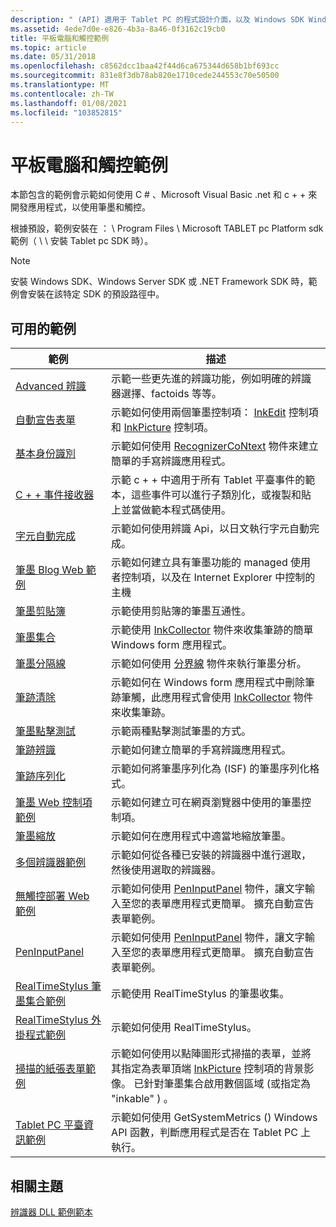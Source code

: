 ```yaml
---
description: " (API) 適用于 Tablet PC 的程式設計介面，以及 Windows SDK Windows Touch 區段的應用程式開發介面。"
ms.assetid: 4ede7d0e-e826-4b3a-8a46-0f3162c19cb0
title: 平板電腦和觸控範例
ms.topic: article
ms.date: 05/31/2018
ms.openlocfilehash: c8562dcc1baa42f44d6ca675344d658b1bf693cc
ms.sourcegitcommit: 831e8f3db78ab820e1710cede244553c70e50500
ms.translationtype: MT
ms.contentlocale: zh-TW
ms.lasthandoff: 01/08/2021
ms.locfileid: "103852815"
---
```

# <a name="tablet-and-touch-samples"></a>平板電腦和觸控範例

本節包含的範例會示範如何使用 C \# 、Microsoft Visual Basic .net 和 c + + 來開發應用程式，以使用筆墨和觸控。

根據預設，範例安裝在 <system drive> ： \\ Program Files \\ Microsoft TABLET pc Platform sdk 範例（ \\ \\ 安裝 Tablet pc SDK 時）。

> [!Note]  
> 安裝 Windows SDK、Windows Server SDK 或 .NET Framework SDK 時，範例會安裝在該特定 SDK 的預設路徑中。

 

## <a name="available-samples"></a>可用的範例



| 範例                                                                           | 描述                                                                                                                                                                                                                                                                                |
|----------------------------------------------------------------------------------|--------------------------------------------------------------------------------------------------------------------------------------------------------------------------------------------------------------------------------------------------------------------------------------------|
| [Advanced 辨識](advanced-recognition-sample.md)                          | 示範一些更先進的辨識功能，例如明確的辨識器選擇、factoids 等等。<br/>                                                                                                                                                             |
| [自動宣告表單](auto-claims-form-sample.md)                                  | 示範如何使用兩個筆墨控制項： [InkEdit](/previous-versions/ms552265(v=vs.100)) 控制項和 [InkPicture](/previous-versions/ms583740(v=vs.100)) 控制項。<br/>                                                                                                        |
| [基本身份識別](basic-recognition-sample.md)                                | 示範如何使用 [RecognizerCoNtext](/previous-versions/ms828542(v=msdn.10)) 物件來建立簡單的手寫辨識應用程式。<br/>                                                                                                                     |
| [C + + 事件接收器](c---event-sinks-sample.md)                                    | 示範 c + + 中適用于所有 Tablet 平臺事件的範本，這些事件可以進行子類別化，或複製和貼上並當做範本程式碼使用。<br/>                                                                                                                                   |
| [字元自動完成](character-autocomplete-sample.md)                      | 示範如何使用辨識 Api，以日文執行字元自動完成。<br/>                                                                                                                                                                                 |
| [筆墨 Blog Web 範例](ink-blog-web-sample.md)                                   | 示範如何建立具有筆墨功能的 managed 使用者控制項，以及在 Internet Explorer 中控制的主機<br/>                                                                                                                                                         |
| [筆墨剪貼簿](ink-clipboard-sample.md)                                        | 示範使用剪貼簿的筆墨互通性。<br/>                                                                                                                                                                                                                          |
| [筆墨集合](ink-collection-sample.md)                                      | 示範使用 [InkCollector](/previous-versions/ms583683(v=vs.100)) 物件來收集筆跡的簡單 Windows form 應用程式。<br/>                                                                                                                                     |
| [筆墨分隔線](ink-divider-sample.md)                                            | 示範如何使用 [分界線](/previous-versions/ms839398(v=msdn.10)) 物件來執行筆墨分析。<br/>                                                                                                                                                                            |
| [筆跡清除](ink-erasing-sample.md)                                            | 示範如何在 Windows form 應用程式中刪除筆跡筆觸，此應用程式會使用 [InkCollector](/previous-versions/ms583683(v=vs.100)) 物件來收集筆跡。<br/>                                                                                                             |
| [筆墨點擊測試](ink-hit-test-sample.md)                                          | 示範兩種點擊測試筆墨的方式。<br/>                                                                                                                                                                                                                                       |
| [筆跡辨識](ink-recognition-sample.md)                                    | 示範如何建立簡單的手寫辨識應用程式。<br/>                                                                                                                                                                                                    |
| [筆跡序列化](ink-serialization-sample.md)                                | 示範如何將筆墨序列化為 (ISF) 的筆墨序列化格式。<br/>                                                                                                                                                                                                           |
| [筆墨 Web 控制項範例](ink-web-control-sample.md)                             | 示範如何建立可在網頁瀏覽器中使用的筆墨控制項。<br/>                                                                                                                                                                                                             |
| [筆墨縮放](ink-zoom-sample.md)                                                  | 示範如何在應用程式中適當地縮放筆墨。<br/>                                                                                                                                                                                                                        |
| [多個辨識器範例](multiple-recognizers-sample.md)                   | 示範如何從各種已安裝的辨識器中進行選取，然後使用選取的辨識器。<br/>                                                                                                                                                                        |
| [無觸控部署 Web 範例](no-touch-deployment-web-sample.md)             | 示範如何使用 [PenInputPanel](/previous-versions/aa514041(v=msdn.10)) 物件，讓文字輸入至您的表單應用程式更簡單。 擴充自動宣告表單範例。<br/>                                                                                      |
| [PenInputPanel](peninputpanel-sample.md)                                        | 示範如何使用 [PenInputPanel](/previous-versions/aa514041(v=msdn.10)) 物件，讓文字輸入至您的表單應用程式更簡單。 擴充自動宣告表單範例。<br/>                                                                                      |
| [RealTimeStylus 筆墨集合範例](realtimestylus-ink-collection-sample.md) | 示範使用 RealTimeStylus 的筆墨收集。<br/>                                                                                                                                                                                                                           |
| [RealTimeStylus 外掛程式範例](realtimestylus-plug-in-sample.md)               | 示範如何使用 RealTimeStylus。<br/>                                                                                                                                                                                                                                       |
| [掃描的紙張表單範例](scanned-paper-form-sample.md)                       | 示範如何使用以點陣圖形式掃描的表單，並將其指定為表單頂端 [InkPicture](/previous-versions/ms583740(v=vs.100)) 控制項的背景影像。 已針對筆墨集合啟用數個區域 (或指定為 "inkable" ) 。<br/> |
| [Tablet PC 平臺資訊範例](tablet-pc-platform-info-sample.md)             | 示範如何使用 GetSystemMetrics () Windows API 函數，判斷應用程式是否在 Tablet PC 上執行。<br/>                                                                                                                                             |



 

## <a name="related-topics"></a>相關主題

<dl> <dt>

[辨識器 DLL 範例範本](recognizer-dll-sample-template.md)
</dt> </dl>

 

